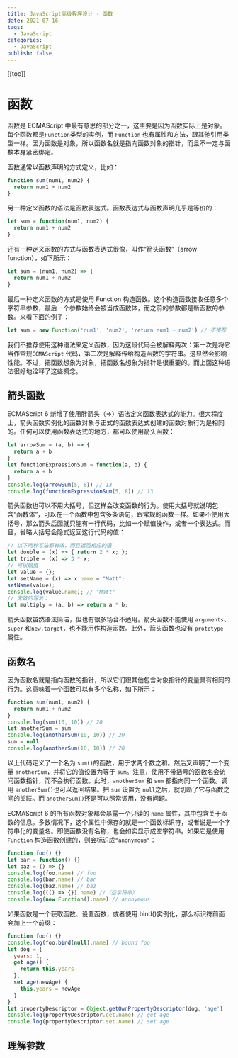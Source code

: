 ```yaml
---
title: JavaScript高级程序设计 - 函数
date: 2021-07-16
tags:
  - JavaScript
categories:
  - JavaScript
publish: false
---
```


[[toc]]

# 函数

函数是 ECMAScript 中最有意思的部分之一，这主要是因为函数实际上是对象。每个函数都是`Function`类型的实例，而 `Function` 也有属性和方法，跟其他引用类型一样。因为函数是对象，所以函数名就是指向函数对象的指针，而且不一定与函数本身紧密绑定。

函数通常以函数声明的方式定义，比如：

```js
function sum(num1, num2) {
  return num1 + num2
}
```

另一种定义函数的语法是函数表达式。函数表达式与函数声明几乎是等价的：

```js
let sum = function(num1, num2) {
  return num1 + num2
}
```

还有一种定义函数的方式与函数表达式很像，叫作“箭头函数”（arrow function），如下所示：

```js
let sum = (num1, num2) => {
  return num1 + num2
}
```

最后一种定义函数的方式是使用 Function 构造函数。这个构造函数接收任意多个字符串参数，最后一个参数始终会被当成函数体，而之前的参数都是新函数的参数。来看下面的例子：

```js
let sum = new Function('num1', 'num2', 'return num1 + num2') // 不推荐
```

我们不推荐使用这种语法来定义函数，因为这段代码会被解释两次：第一次是将它当作常规`ECMAScript` 代码，第二次是解释传给构造函数的字符串。这显然会影响性能。不过，把函数想象为对象，把函数名想象为指针是很重要的。而上面这种语法很好地诠释了这些概念。

## 箭头函数

ECMAScript 6 新增了使用胖箭头（=>）语法定义函数表达式的能力。很大程度上，箭头函数实例化的函数对象与正式的函数表达式创建的函数对象行为是相同的。任何可以使用函数表达式的地方，都可以使用箭头函数：

```js
let arrowSum = (a, b) => {
  return a + b
}
let functionExpressionSum = function(a, b) {
  return a + b
}
console.log(arrowSum(5, 8)) // 13
console.log(functionExpressionSum(5, 8)) // 13
```

箭头函数也可以不用大括号，但这样会改变函数的行为。使用大括号就说明包含“函数体”，可以在一个函数中包含多条语句，跟常规的函数一样。如果不使用大括号，那么箭头后面就只能有一行代码，比如一个赋值操作，或者一个表达式。而且，省略大括号会隐式返回这行代码的值：

```js
// 以下两种写法都有效，而且返回相应的值
let double = (x) => { return 2 * x; };
let triple = (x) => 3 * x;
// 可以赋值
let value = {};
let setName = (x) => x.name = "Matt";
setName(value);
console.log(value.name); // "Matt"
// 无效的写法：
let multiply = (a, b) => return a * b;
```

箭头函数虽然语法简洁，但也有很多场合不适用。箭头函数不能使用 `arguments`、`super` 和`new.target`，也不能用作构造函数。此外，箭头函数也没有 `prototype` 属性。

## 函数名

因为函数名就是指向函数的指针，所以它们跟其他包含对象指针的变量具有相同的行为。这意味着一个函数可以有多个名称，如下所示：

```js
function sum(num1, num2) {
  return num1 + num2
}
console.log(sum(10, 10)) // 20
let anotherSum = sum
console.log(anotherSum(10, 10)) // 20
sum = null
console.log(anotherSum(10, 10)) // 20
```

以上代码定义了一个名为 `sum()`的函数，用于求两个数之和。然后又声明了一个变量 `anotherSum`，并将它的值设置为等于 `sum`。注意，使用不带括号的函数名会访问函数指针，而不会执行函数。此时，`anotherSum` 和 `sum` 都指向同一个函数。调用 `anotherSum()`也可以返回结果。把 `sum` 设置为 `null`之后，就切断了它与函数之间的关联。而 `anotherSum()`还是可以照常调用，没有问题。

ECMAScript 6 的所有函数对象都会暴露一个只读的 `name` 属性，其中包含关于函数的信息。多数情况下，这个属性中保存的就是一个函数标识符，或者说是一个字符串化的变量名。即使函数没有名称，也会如实显示成空字符串。如果它是使用 `Function` 构造函数创建的，则会标识成`"anonymous"`：

```js
function foo() {}
let bar = function() {}
let baz = () => {}
console.log(foo.name) // foo
console.log(bar.name) // bar
console.log(baz.name) // baz
console.log((() => {}).name) //（空字符串）
console.log(new Function().name) // anonymous
```

如果函数是一个获取函数、设置函数，或者使用 bind()实例化，那么标识符前面会加上一个前缀：

```js
function foo() {}
console.log(foo.bind(null).name) // bound foo
let dog = {
  years: 1,
  get age() {
    return this.years
  },
  set age(newAge) {
    this.years = newAge
  }
}
let propertyDescriptor = Object.getOwnPropertyDescriptor(dog, 'age')
console.log(propertyDescriptor.get.name) // get age
console.log(propertyDescriptor.set.name) // set age
```

## 理解参数

